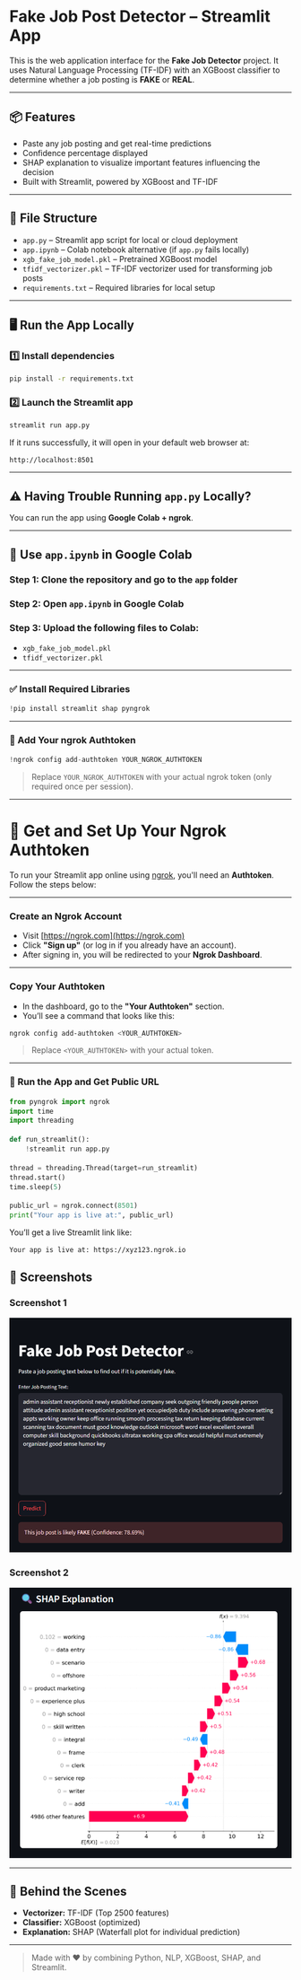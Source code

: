 
# Fake Job Post Detector – Streamlit App

This is the web application interface for the **Fake Job Detector** project. It uses Natural Language Processing (TF-IDF) with an XGBoost classifier to determine whether a job posting is **FAKE** or **REAL**.

---

## 📦 Features

- Paste any job posting and get real-time predictions  
- Confidence percentage displayed  
- SHAP explanation to visualize important features influencing the decision  
- Built with Streamlit, powered by XGBoost and TF-IDF  

---

## 📁 File Structure

- `app.py` – Streamlit app script for local or cloud deployment  
- `app.ipynb` – Colab notebook alternative (if `app.py` fails locally)  
- `xgb_fake_job_model.pkl` – Pretrained XGBoost model  
- `tfidf_vectorizer.pkl` – TF-IDF vectorizer used for transforming job posts  
- `requirements.txt` – Required libraries for local setup  

---

## 🖥️ Run the App Locally

### 1️⃣ Install dependencies

```bash
pip install -r requirements.txt
```

### 2️⃣ Launch the Streamlit app

```bash
streamlit run app.py
```

If it runs successfully, it will open in your default web browser at:

```text
http://localhost:8501
```

---

## ⚠️ Having Trouble Running `app.py` Locally?

You can run the app using **Google Colab + ngrok**.

---

## 📄 Use `app.ipynb` in Google Colab

### Step 1: Clone the repository and go to the `app` folder  
### Step 2: Open `app.ipynb` in Google Colab  
### Step 3: Upload the following files to Colab:

- `xgb_fake_job_model.pkl`  
- `tfidf_vectorizer.pkl`  

---

### ✅ Install Required Libraries

```python
!pip install streamlit shap pyngrok
```

---

### 🔑 Add Your ngrok Authtoken

```python
!ngrok config add-authtoken YOUR_NGROK_AUTHTOKEN
```

> Replace `YOUR_NGROK_AUTHTOKEN` with your actual ngrok token (only required once per session).

---
# 🔐 Get and Set Up Your Ngrok Authtoken

To run your Streamlit app online using [ngrok](https://ngrok.com), you'll need an **Authtoken**. Follow the steps below:

---

### Create an Ngrok Account

- Visit [https://ngrok.com](https://ngrok.com)
- Click **"Sign up"** (or log in if you already have an account).
- After signing in, you will be redirected to your **Ngrok Dashboard**.

---

### Copy Your Authtoken

- In the dashboard, go to the **"Your Authtoken"** section.
- You’ll see a command that looks like this:

```bash
ngrok config add-authtoken <YOUR_AUTHTOKEN>
```

> Replace `<YOUR_AUTHTOKEN>` with your actual token.
---
### 🚀 Run the App and Get Public URL

```python
from pyngrok import ngrok
import time
import threading

def run_streamlit():
    !streamlit run app.py

thread = threading.Thread(target=run_streamlit)
thread.start()
time.sleep(5)

public_url = ngrok.connect(8501)
print("Your app is live at:", public_url)
```

You’ll get a live Streamlit link like:

```text
Your app is live at: https://xyz123.ngrok.io
```
## 📸 Screenshots

### Screenshot 1
![Screenshot 1](https://raw.githubusercontent.com/hhsksonu/fake-job-detector-using-nlp/main/reports_screenshots/app-ss-1.png)

### Screenshot 2
![Screenshot 1](https://raw.githubusercontent.com/hhsksonu/fake-job-detector-using-nlp/main/reports_screenshots/app-ss-2.png)

---

## 🧠 Behind the Scenes

- **Vectorizer:** TF-IDF (Top 2500 features)  
- **Classifier:** XGBoost (optimized)  
- **Explanation:** SHAP (Waterfall plot for individual prediction)  

---

> Made with ❤️ by combining Python, NLP, XGBoost, SHAP, and Streamlit.

